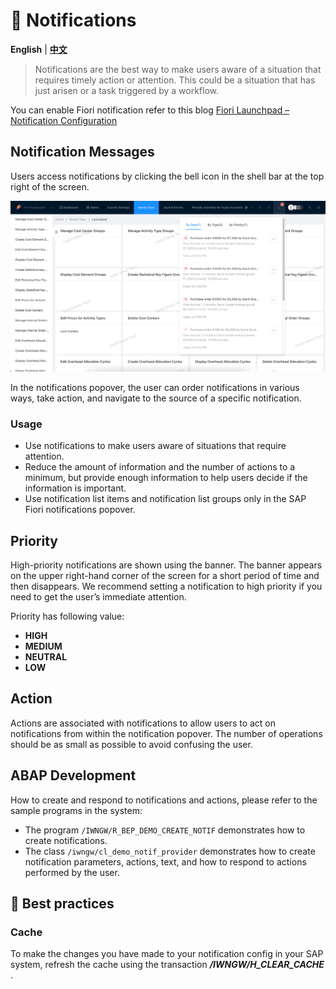 # 📨 Notifications

**English** | [**中文**](./zh/Notification.md)

> Notifications are the best way to make users aware of a situation that requires timely action or attention. This could be a situation that has just arisen or a task triggered by a workflow.

You can enable Fiori notification refer to this blog [Fiori Launchpad – Notification Configuration](https://blogs.sap.com/2023/08/03/fiori-launchpad-notification-icon-configuration/)

## Notification Messages

Users access notifications by clicking the bell icon in the shell bar at the top right of the screen.

![Notifications](./images/notifications.png)

In the notifications popover, the user can order notifications in various ways, take action, and navigate to the source of a specific notification.

### Usage

- Use notifications to make users aware of situations that require attention.
- Reduce the amount of information and the number of actions to a minimum, but provide enough information to help users decide if the information is important.
- Use notification list items and notification list groups only in the SAP Fiori notifications popover.

## Priority

High-priority notifications are shown using the banner. The banner appears on the upper right-hand corner of the screen for a short period of time and then disappears. We recommend setting a notification to high priority if you need to get the user’s immediate attention.

Priority has following value:

- **HIGH**
- **MEDIUM**
- **NEUTRAL**
- **LOW**

## Action

Actions are associated with notifications to allow users to act on notifications from within the notification popover. The number of operations should be as small as possible to avoid confusing the user.

## ABAP Development

How to create and respond to notifications and actions, please refer to the sample programs in the system:
- The program `/IWNGW/R_BEP_DEMO_CREATE_NOTIF` demonstrates how to create notifications.
- The class `/iwngw/cl_demo_notif_provider` demonstrates how to create notification parameters, actions, text, and how to respond to actions performed by the user.

## 🧱 Best practices

### Cache

To make the changes you have made to your notification config in your SAP system, refresh the cache using the transaction _**/IWNGW/H_CLEAR_CACHE**_ .
